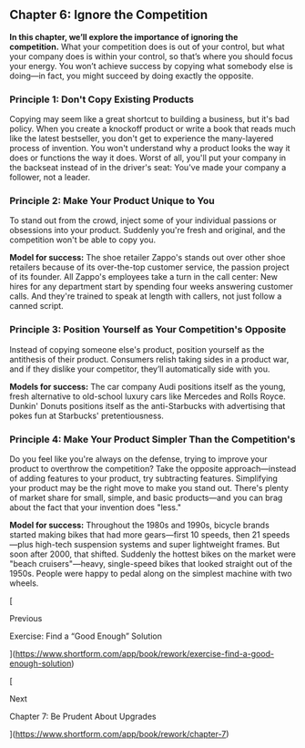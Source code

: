## Chapter 6: Ignore the Competition

**In this chapter, we’ll explore the importance of ignoring the competition.** What your competition does is out of your control, but what your company does is within your control, so that’s where you should focus your energy. You won’t achieve success by copying what somebody else is doing—in fact, you might succeed by doing exactly the opposite.

### Principle 1: Don't Copy Existing Products

Copying may seem like a great shortcut to building a business, but it's bad policy. When you create a knockoff product or write a book that reads much like the latest bestseller, you don't get to experience the many-layered process of invention. You won't understand why a product looks the way it does or functions the way it does. Worst of all, you'll put your company in the backseat instead of in the driver's seat: You've made your company a follower, not a leader.

### Principle 2: Make Your Product Unique to You

To stand out from the crowd, inject some of your individual passions or obsessions into your product. Suddenly you're fresh and original, and the competition won't be able to copy you.

**Model for success:** The shoe retailer Zappo's stands out over other shoe retailers because of its over-the-top customer service, the passion project of its founder. All Zappo's employees take a turn in the call center: New hires for any department start by spending four weeks answering customer calls. And they're trained to speak at length with callers, not just follow a canned script.

### Principle 3: Position Yourself as Your Competition's Opposite

Instead of copying someone else's product, position yourself as the antithesis of their product. Consumers relish taking sides in a product war, and if they dislike your competitor, they’ll automatically side with you.

**Models for success:** The car company Audi positions itself as the young, fresh alternative to old-school luxury cars like Mercedes and Rolls Royce. Dunkin' Donuts positions itself as the anti-Starbucks with advertising that pokes fun at Starbucks' pretentiousness.

### Principle 4: Make Your Product Simpler Than the Competition's

Do you feel like you're always on the defense, trying to improve your product to overthrow the competition? Take the opposite approach—instead of adding features to your product, try subtracting features. Simplifying your product may be the right move to make you stand out. There's plenty of market share for small, simple, and basic products—and you can brag about the fact that your invention does "less."

**Model for success:** Throughout the 1980s and 1990s, bicycle brands started making bikes that had more gears—first 10 speeds, then 21 speeds—plus high-tech suspension systems and super lightweight frames. But soon after 2000, that shifted. Suddenly the hottest bikes on the market were "beach cruisers"—heavy, single-speed bikes that looked straight out of the 1950s. People were happy to pedal along on the simplest machine with two wheels.

[

Previous

Exercise: Find a “Good Enough” Solution

](https://www.shortform.com/app/book/rework/exercise-find-a-good-enough-solution)

[

Next

Chapter 7: Be Prudent About Upgrades

](https://www.shortform.com/app/book/rework/chapter-7)
